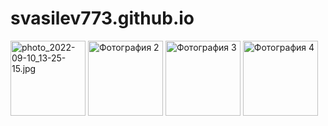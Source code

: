 # svasilev773.github.io
<img src="images/thumb1.jpg" alt="photo_2022-09-10_13-25-15.jpg" width="120" height="120">
<img src="images/thumb2.jpg" alt="Фотография 2" width="120" height="120">
<img src="images/thumb3.jpg" alt="Фотография 3" width="120" height="120">
<img src="images/thumb4.jpg" alt="Фотография 4" width="120" height="120">

